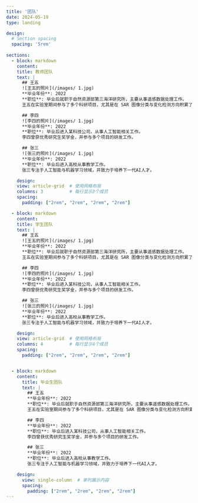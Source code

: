 ```yaml
---
title: '团队'
date: 2024-05-19
type: landing

design:
  # Section spacing
  spacing: '5rem'
  
sections:
  - block: markdown
    content:
    title: 教师团队
    text: |
      ## 王五
      ![王五的照片](/images/ 1.jpg)
      **毕业年份**: 2022  
      **职位**: 毕业后就职于自然资源部第三海洋研究所，主要从事遥感数据处理工作。  
      王五在实验室期间参与了多个科研项目，尤其是在 SAR 图像分类与变化检测方向积累了丰富经验。

      ## 李四
      ![李四的照片](/images/ 1.jpg)
      **毕业年份**: 2022  
      **职位**: 毕业后进入某科技公司，从事人工智能相关工作。  
      李四曾获优秀研究生奖学金，并参与多个项目的研发工作。

      ## 张三
      ![张三的照片](/images/ 1.jpg)
      **毕业年份**: 2022  
      **职位**: 毕业后进入高校从事教学工作。  
      张三专注于人工智能与机器学习领域，并致力于培养下一代AI人才。

    design:
    view: article-grid  # 使用网格布局
    columns: 3          # 每行显示3个成员
    spacing:
      padding: ["2rem", "2rem", "2rem", "2rem"]

  - block: markdown
    content:
    title: 学生团队
    text: |
      ## 王五
      ![王五的照片](/images/ 1.jpg)
      **毕业年份**: 2022  
      **职位**: 毕业后就职于自然资源部第三海洋研究所，主要从事遥感数据处理工作。  
      王五在实验室期间参与了多个科研项目，尤其是在 SAR 图像分类与变化检测方向积累了丰富经验。

      ## 李四
      ![李四的照片](/images/ 1.jpg)
      **毕业年份**: 2022  
      **职位**: 毕业后进入某科技公司，从事人工智能相关工作。  
      李四曾获优秀研究生奖学金，并参与多个项目的研发工作。

      ## 张三
      ![张三的照片](/images/ 1.jpg)
      **毕业年份**: 2022  
      **职位**: 毕业后进入高校从事教学工作。  
      张三专注于人工智能与机器学习领域，并致力于培养下一代AI人才。

    design:
    view: article-grid  # 使用网格布局
    columns: 4          # 每行显示4个成员
    spacing:
      padding: ["2rem", "2rem", "2rem", "2rem"]


  - block: markdown
    content:
      title: 毕业生团队
      text: |
        ## 王五
        **毕业年份**: 2022  
        **职位**: 毕业后就职于自然资源部第三海洋研究所，主要从事遥感数据处理工作。  
        王五在实验室期间参与了多个科研项目，尤其是在 SAR 图像分类与变化检测方向积累了丰富经验。

        ## 李四
        **毕业年份**: 2022  
        **职位**: 毕业后进入某科技公司，从事人工智能相关工作。  
        李四曾获优秀研究生奖学金，并参与多个项目的研发工作。

        ## 张三
        **毕业年份**: 2022  
        **职位**: 毕业后进入高校从事教学工作。  
        张三专注于人工智能与机器学习领域，并致力于培养下一代AI人才。

    design:
      view: single-column  # 单列展示内容
      spacing:
        padding: ["2rem", "2rem", "2rem", "2rem"]
---
```

